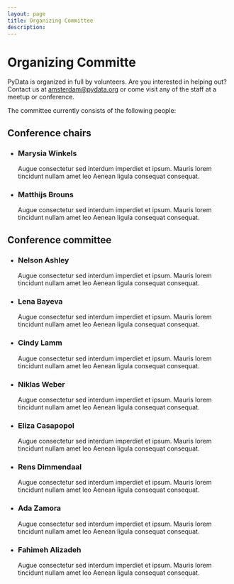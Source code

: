 ```yaml
---
layout: page
title: Organizing Committee
description: 
---
```


# Organizing Committe

PyData is organized in full by volunteers. Are you interested in helping out? Contact us at 
[amsterdam@pydata.org](mailto:amsterdam@ydata.org) or come visit any of the staff at a meetup or conference.

The committee currently consists of the following people:


## Conference chairs
<ul class="features">
    <li>
        <h3>Marysia Winkels</h3>
        <p>Augue consectetur sed interdum imperdiet et ipsum. Mauris lorem tincidunt nullam amet leo Aenean ligula consequat consequat.</p>
    </li>
    <li>
        <h3>Matthijs Brouns</h3>
        <p>Augue consectetur sed interdum imperdiet et ipsum. Mauris lorem tincidunt nullam amet leo Aenean ligula consequat consequat.</p>
    </li>
    
</ul>


## Conference committee

<ul class="features">
    <li>
        <h3>Nelson Ashley</h3>
        <p>Augue consectetur sed interdum imperdiet et ipsum. Mauris lorem tincidunt nullam amet leo Aenean ligula consequat consequat.</p>
    </li>
    <li>
        <h3>Lena Bayeva</h3>
        <p>Augue consectetur sed interdum imperdiet et ipsum. Mauris lorem tincidunt nullam amet leo Aenean ligula consequat consequat.</p>
    </li>
    <li>
        <h3>Cindy Lamm</h3>
        <p>Augue consectetur sed interdum imperdiet et ipsum. Mauris lorem tincidunt nullam amet leo Aenean ligula consequat consequat.</p>
    </li>
    <li>
        <h3>Niklas Weber</h3>
        <p>Augue consectetur sed interdum imperdiet et ipsum. Mauris lorem tincidunt nullam amet leo Aenean ligula consequat consequat.</p>
    </li>
    <li>
        <h3>Eliza Casapopol</h3>
        <p>Augue consectetur sed interdum imperdiet et ipsum. Mauris lorem tincidunt nullam amet leo Aenean ligula consequat consequat.</p>
    </li>
    <li>
        <h3>Rens Dimmendaal</h3>
        <p>Augue consectetur sed interdum imperdiet et ipsum. Mauris lorem tincidunt nullam amet leo Aenean ligula consequat consequat.</p>
    </li>
      <li>
        <h3>Ada Zamora</h3>
        <p>Augue consectetur sed interdum imperdiet et ipsum. Mauris lorem tincidunt nullam amet leo Aenean ligula consequat consequat.</p>
    </li>
    <li>
        <h3>Fahimeh Alizadeh </h3>
        <p>Augue consectetur sed interdum imperdiet et ipsum. Mauris lorem tincidunt nullam amet leo Aenean ligula consequat consequat.</p>
    </li>
</ul>

